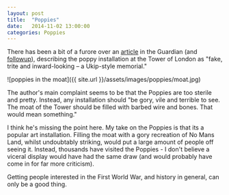 ```yaml
---
layout: post
title:  "Poppies"
date:   2014-11-02 13:00:00
categories: Poppies
---
```


There has been a bit of a furore over an [article] in the Guardian (and [followup]), describing the poppy installation at the Tower of London as "fake, trite and inward-looking – a Ukip-style memorial."

![poppies in the moat]({{ site.url }}/assets/images/poppies/moat.jpg)

The author's main complaint seems to be that the Poppies are too sterile and pretty.  Instead, any installation should "be gory, vile and terrible to see. The moat of the Tower should be filled with barbed wire and bones. That would mean something."

I think he's missing the point here. My take on the Poppies is that its a popular art installation.  Filling the moat with a gory recreation of No Mans Land, whilst undoubtably striking, would put a large amount of people off seeing it.  Instead, thousands have visited the Poppies - I don't believe a viceral display would have had the same draw (and would probably have come in for far more criticism).

Getting people interested in the First World War, and history in general, can only be a good thing.

[article]: http://www.theguardian.com/artanddesign/jonathanjonesblog/2014/oct/28/tower-of-london-poppies-ukip-remembrance-day
[followup]: http://www.theguardian.com/commentisfree/2014/oct/31/world-war-one-poppies-memorial-cameron